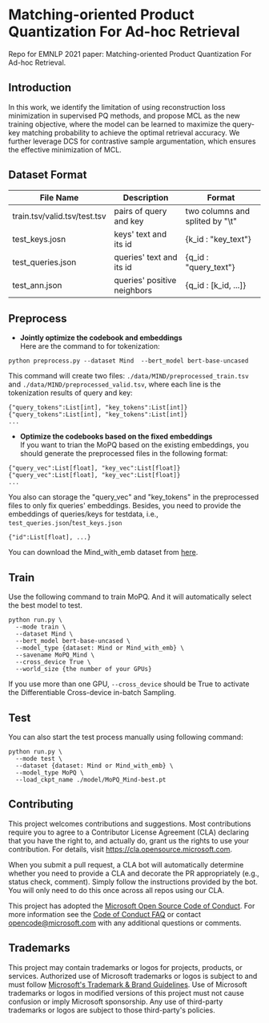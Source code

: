 # Matching-oriented Product Quantization For Ad-hoc Retrieval
Repo for EMNLP 2021 paper: Matching-oriented Product Quantization For Ad-hoc Retrieval.

## Introduction
In this work, we identify the limitation of using reconstruction loss minimization in supervised PQ methods, 
and propose MCL as the new training objective, where the model can be learned to maximize the query-key matching 
probability to achieve the optimal retrieval accuracy. We further leverage DCS for contrastive sample argumentation, which ensures the  effective minimization of MCL.  

## Dataset Format

File Name | Description | Format
------------- | ------------- | --------------
train.tsv/valid.tsv/test.tsv  | pairs of query and key | two columns and splited by "\t"
test_keys.josn  | keys' text and its id | {k_id : "key_text"}
test_queries.json  | queries' text and its id | {q_id : "query_text"}
test_ann.json  | queries' positive neighbors | {q_id : [k_id, ...]}


## Preprocess
- **Jointly optimize the codebook and embeddings**  
Here are the command to for tokenization:
```
python preprocess.py --dataset Mind  --bert_model bert-base-uncased
```
This command will create two files: `./data/MIND/preprocessed_train.tsv` and `./data/MIND/preprocessed_valid.tsv`, where each line is the tokenization results of query and key:
```
{"query_tokens":List[int], "key_tokens":List[int]}
{"query_tokens":List[int], "key_tokens":List[int]}
...
```

- **Optimize the codebooks based on the fixed embeddings**  
If you want to trian the MoPQ based on the existing embeddings, you should generate the preprocessed files in the following format:
```
{"query_vec":List[float], "key_vec":List[float]}
{"query_vec":List[float], "key_vec":List[float]}
...
```
You also can storage the "query_vec" and "key_tokens" in the preprocessed files to only fix queries' embeddings. 
Besides, you need to provide the embeddings of queries/keys for testdata, i.e., `test_queries.json`/`test_keys.json`
```
{"id":List[float], ...}
```
You can download the Mind_with_emb dataset from [here](https://microsoft-my.sharepoint.com/:f:/p/t-shxiao/EvQgMhZCoHdIp3PNSOF6re4BpNfxCxVJ3MappYxwpCN3RA?e=w2bh6J).

## Train
Use the following command to train MoPQ. And it will automatically select the best model to test.
```
python run.py \
  --mode train \
  --dataset Mind \
  --bert_model bert-base-uncased \
  --model_type {dataset: Mind or Mind_with_emb} \
  --savename MoPQ_Mind \
  --cross_device True \
  --world_size {the number of your GPUs}
```
If you use more than one GPU, `--cross_device` should be True to activate the Differentiable Cross-device in-batch Sampling.  
  
## Test
You can also start the test process manually using following command:
```
python run.py \
  --mode test \
  --dataset {dataset: Mind or Mind_with_emb} \
  --model_type MoPQ \
  --load_ckpt_name ./model/MoPQ_Mind-best.pt 
```


## Contributing

This project welcomes contributions and suggestions.  Most contributions require you to agree to a
Contributor License Agreement (CLA) declaring that you have the right to, and actually do, grant us
the rights to use your contribution. For details, visit https://cla.opensource.microsoft.com.

When you submit a pull request, a CLA bot will automatically determine whether you need to provide
a CLA and decorate the PR appropriately (e.g., status check, comment). Simply follow the instructions
provided by the bot. You will only need to do this once across all repos using our CLA.

This project has adopted the [Microsoft Open Source Code of Conduct](https://opensource.microsoft.com/codeofconduct/).
For more information see the [Code of Conduct FAQ](https://opensource.microsoft.com/codeofconduct/faq/) or
contact [opencode@microsoft.com](mailto:opencode@microsoft.com) with any additional questions or comments.

## Trademarks

This project may contain trademarks or logos for projects, products, or services. Authorized use of Microsoft 
trademarks or logos is subject to and must follow 
[Microsoft's Trademark & Brand Guidelines](https://www.microsoft.com/en-us/legal/intellectualproperty/trademarks/usage/general).
Use of Microsoft trademarks or logos in modified versions of this project must not cause confusion or imply Microsoft sponsorship.
Any use of third-party trademarks or logos are subject to those third-party's policies.
